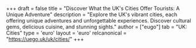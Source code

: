 +++
draft = false
title = "Discover What the UK's Cities Offer Tourists: A Unique Adventure"
description = "Explore the UK's vibrant cities, each offering unique adventures and unforgettable experiences. Discover cultural gems, delicious cuisine, and stunning sights."
author = ["eugo"]
tab = "UK: Cities"
type = 'euro'
layout = 'euro'
relcanonical = "https://uego.uk/uk/cities/"
+++
